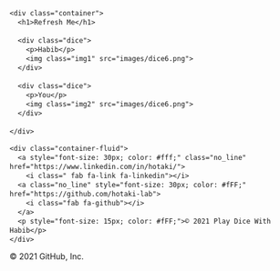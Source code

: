 <html lang="en" dir="ltr">
  <head>
    <meta charset="utf-8">
    <title>Play Dice with Habib</title>
    <link rel="stylesheet" href="styles.css">
    <link href="https://fonts.googleapis.com/css?family=Indie+Flower|Lobster" rel="stylesheet">
    <script src="https://use.fontawesome.com/releases/v5.15.3/js/all.js" crossorigin="anonymous"></script>

  </head>
  <body>

    <div class="container">
      <h1>Refresh Me</h1>

      <div class="dice">
        <p>Habib</p>
        <img class="img1" src="images/dice6.png">
      </div>

      <div class="dice">
        <p>You</p>
        <img class="img2" src="images/dice6.png">
      </div>

    </div>

  <script src="index.js" charset="utf-8"></script>

  </body>

  <footer class="social" id="footer">

    <div class="container-fluid">
      <a style="font-size: 30px; color: #fff;" class="no_line" href="https://www.linkedin.com/in/hotaki/">
        <i class=" fab fa-link fa-linkedin"></i>
      <a class="no_line" style="font-size: 30px; color: #fFF;" href="https://github.com/hotaki-lab">
        <i class="fab fa-github"></i>
      </a>
      <p style="font-size: 15px; color: #fFF;">© 2021 Play Dice With Habib</p>
    </div>

© 2021 GitHub, Inc.
